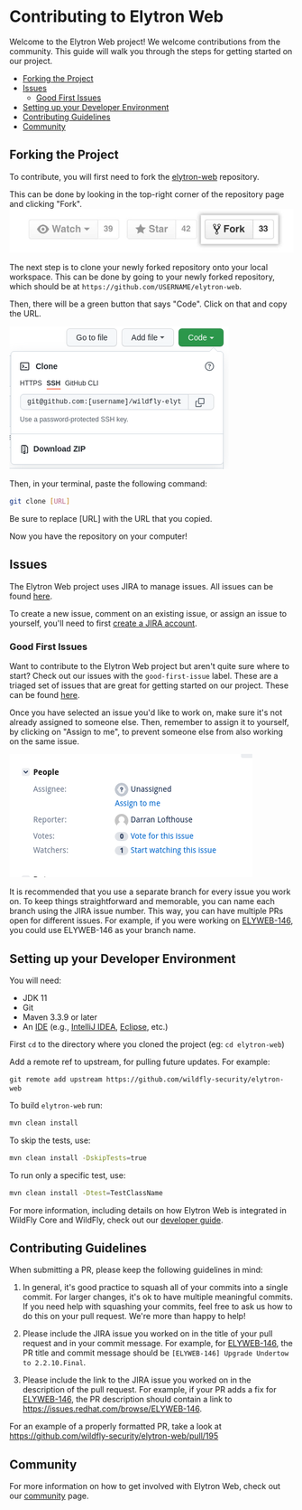 Contributing to Elytron Web
==================================

Welcome to the Elytron Web project! We welcome contributions from the community. This guide will walk you through the steps for getting started on our project.

- [Forking the Project](#forking-the-project)
- [Issues](#issues)
  * [Good First Issues](#good-first-issues)
- [Setting up your Developer Environment](#setting-up-your-developer-environment)
- [Contributing Guidelines](#contributing-guidelines)
- [Community](#community)


## Forking the Project 
To contribute, you will first need to fork the [elytron-web](https://github.com/wildfly-security/elytron-web) repository. 

This can be done by looking in the top-right corner of the repository page and clicking "Fork".
![fork](assets/images/fork.jpg)

The next step is to clone your newly forked repository onto your local workspace. This can be done by going to your newly forked repository, which should be at `https://github.com/USERNAME/elytron-web`. 

Then, there will be a green button that says "Code". Click on that and copy the URL.

![clone](assets/images/clone.png)

Then, in your terminal, paste the following command:
```bash
git clone [URL]
```
Be sure to replace [URL] with the URL that you copied.

Now you have the repository on your computer!

## Issues
The Elytron Web project uses JIRA to manage issues. All issues can be found [here](https://issues.redhat.com/projects/ELYWEB/issues). 

To create a new issue, comment on an existing issue, or assign an issue to yourself, you'll need to first [create a JIRA account](https://issues.redhat.com/).


### Good First Issues
Want to contribute to the Elytron Web project but aren't quite sure where to start? Check out our issues with the `good-first-issue` label. These are a triaged set of issues that are great for getting started on our project. These can be found [here](https://issues.redhat.com/issues/?filter=12383607). 

Once you have selected an issue you'd like to work on, make sure it's not already assigned to someone else. Then, remember to assign it to yourself, by clicking on "Assign to me", to prevent someone else from also working on the same issue.

![jira](assets/images/jira.png)

It is recommended that you use a separate branch for every issue you work on. To keep things straightforward and memorable, you can name each branch using the JIRA issue number. This way, you can have multiple PRs open for different issues. For example, if you were working on [ELYWEB-146](https://issues.redhat.com/browse/ELYWEB-146), you could use ELYWEB-146 as your branch name.

## Setting up your Developer Environment
You will need:

* JDK 11
* Git
* Maven 3.3.9 or later
* An [IDE](https://en.wikipedia.org/wiki/Comparison_of_integrated_development_environments#Java)
(e.g., [IntelliJ IDEA](https://www.jetbrains.com/idea/download/), [Eclipse](https://www.eclipse.org/downloads/), etc.)

First `cd` to the directory where you cloned the project (eg: `cd elytron-web`)

Add a remote ref to upstream, for pulling future updates.
For example:

```
git remote add upstream https://github.com/wildfly-security/elytron-web
```
To build `elytron-web` run:
```bash
mvn clean install
```

To skip the tests, use:

```bash
mvn clean install -DskipTests=true
```

To run only a specific test, use:

```bash
mvn clean install -Dtest=TestClassName
```
For more information, including details on how Elytron Web is integrated in WildFly Core and WildFly, check out our [developer guide](https://wildfly-security.github.io/wildfly-elytron/getting-started-for-developers/).

## Contributing Guidelines

When submitting a PR, please keep the following guidelines in mind:

1. In general, it's good practice to squash all of your commits into a single commit. For larger changes, it's ok to have multiple meaningful commits. If you need help with squashing your commits, feel free to ask us how to do this on your pull request. We're more than happy to help!

2. Please include the JIRA issue you worked on in the title of your pull request and in your commit message. For example, for [ELYWEB-146](https://issues.redhat.com/browse/ELYWEB-146), the PR title and commit message should be `[ELYWEB-146] Upgrade Undertow to 2.2.10.Final`.

3. Please include the link to the JIRA issue you worked on in the description of the pull request. For example, if your PR adds a fix for [ELYWEB-146](https://issues.redhat.com/browse/ELYWEB-146), the PR description should contain a link to https://issues.redhat.com/browse/ELYWEB-146.

For an example of a properly formatted PR, take a look at https://github.com/wildfly-security/elytron-web/pull/195

## Community
For more information on how to get involved with Elytron Web, check out our [community](https://wildfly-security.github.io/wildfly-elytron/community/) page.